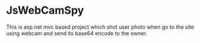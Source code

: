 # JsWebCamSpy
This is asp.net mvc based project which shot user photo when go to the site using webcam and send its base64 encode to the owner.
